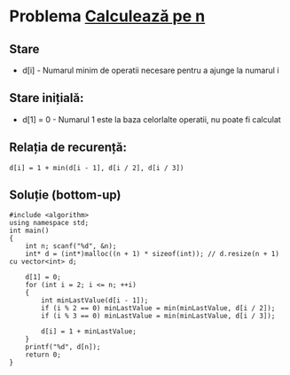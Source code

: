 # Problema [Calculează pe n](https://www.pbinfo.ro/probleme/3672/calculeaza-pe-n)

## Stare
- d[i] - Numarul minim de operatii necesare pentru a ajunge la numarul i

## Stare inițială: 
- d[1] = 0 - Numarul 1 este la baza celorlalte operatii, nu poate fi calculat

## Relația de recurență: 
`d[i] = 1 + min(d[i - 1], d[i / 2], d[i / 3])`

## Soluție (bottom-up)
```
#include <algorithm>
using namespace std;
int main()
{
	int n; scanf("%d", &n);
	int* d = (int*)malloc((n + 1) * sizeof(int)); // d.resize(n + 1) cu vector<int> d;
	
	d[1] = 0;
	for (int i = 2; i <= n; ++i)
	{
		int minLastValue(d[i - 1]);
		if (i % 2 == 0) minLastValue = min(minLastValue, d[i / 2]);
		if (i % 3 == 0)	minLastValue = min(minLastValue, d[i / 3]);
		
		d[i] = 1 + minLastValue;
	}
	printf("%d", d[n]);
	return 0;
}
```
